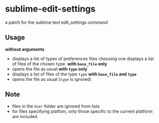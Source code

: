 # sublime-edit-settings
a patch for the sublime text edit_settings command

## Usage

**without arguments**
- displays a list of types of preferences files
choosing one displays a list of files of the chosen type.
**with `base_file` only**
- opens the file as usual
**with `type` only**
- displays a list of files of the type `type`
**with `base_file` and `type`**
- opens the file as usual (`type` is ignored)

## Note
- files in the `User` folder are ignored from lists
- for files specifying platfom, only those specific to the current platform are included
